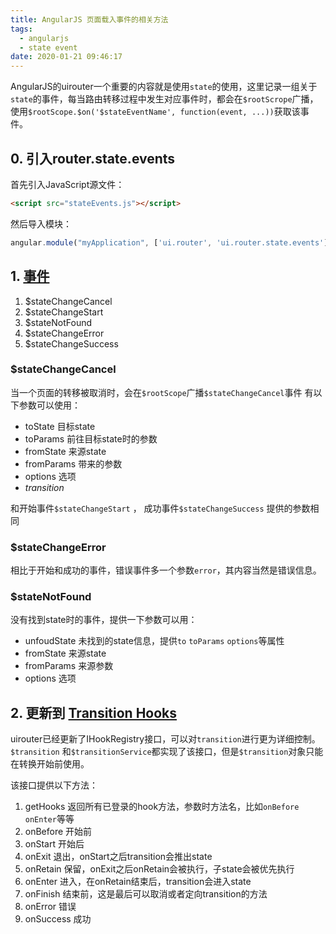 ```yaml
---
title: AngularJS 页面载入事件的相关方法
tags:
  - angularjs
  - state event
date: 2020-01-21 09:46:17
---
```


AngularJS的uirouter一个重要的内容就是使用`state`的使用，这里记录一组关于`state`的事件，每当路由转移过程中发生对应事件时，都会在`$rootScrope`广播，使用`$rootScope.$on('$stateEventName', function(event, ...))`获取该事件。

## 0. 引入router.state.events
首先引入JavaScript源文件：
```html
<script src="stateEvents.js"></script>
```
然后导入模块：
```JavaScript
angular.module("myApplication", ['ui.router', 'ui.router.state.events']
```

## 1. [事件](https://ui-router.github.io/ng1/docs/latest/modules/ng1_state_events.html)

1. $stateChangeCancel
2. $stateChangeStart
3. $stateNotFound
4. $stateChangeError
5. $stateChangeSuccess

### $stateChangeCancel
当一个页面的转移被取消时，会在`$rootScope`广播`$stateChangeCancel`事件
有以下参数可以使用：
* toState 目标state
* toParams 前往目标state时的参数
* fromState 来源state
* fromParams 带来的参数
* options 选项
* $transition$ 

和开始事件`$stateChangeStart` ， 成功事件`$stateChangeSuccess` 提供的参数相同

### $stateChangeError
相比于开始和成功的事件，错误事件多一个参数`error`，其内容当然是错误信息。

### $stateNotFound
没有找到state时的事件，提供一下参数可以用：
* unfoudState 未找到的state信息，提供`to` `toParams` `options`等属性
* fromState 来源state
* fromParams 来源参数
* options 选项


## 2. 更新到 [Transition Hooks](https://ui-router.github.io/ng1/docs/1.0.0/classes/transition.transitionservice.html)

uirouter已经更新了IHookRegistry接口，可以对`transition`进行更为详细控制。
`$transition` 和`$transitionService`都实现了该接口，但是`$transition`对象只能在转换开始前使用。  

该接口提供以下方法：
1. getHooks 返回所有已登录的hook方法，参数时方法名，比如`onBefore onEnter`等等
2. onBefore 开始前
8. onStart 开始后
5. onExit 退出，onStart之后transition会推出state
7. onRetain 保留，onExit之后onRetain会被执行，子state会被优先执行
3. onEnter 进入，在onRetain结束后，transition会进入state
6. onFinish 结束前，这是最后可以取消或者定向transition的方法
4. onError 错误
9. onSuccess 成功
